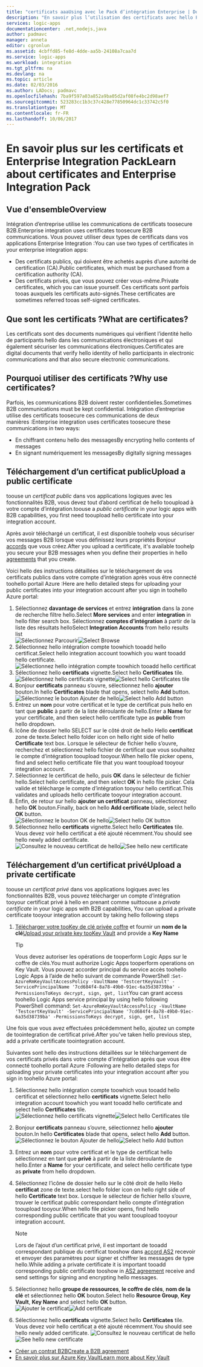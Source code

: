 ```yaml
---
title: "certificats aaaUsing avec le Pack d’intégration Enterprise | Documents Microsoft"
description: "En savoir plus l’utilisation des certificats avec hello Pack d’intégration Enterprise toouse | Azure Logic Apps"
services: logic-apps
documentationcenter: .net,nodejs,java
author: padmavc
manager: anneta
editor: cgronlun
ms.assetid: 4cbffd85-fe8d-4dde-aa5b-24108a7caa7d
ms.service: logic-apps
ms.workload: integration
ms.tgt_pltfrm: na
ms.devlang: na
ms.topic: article
ms.date: 02/03/2016
ms.author: LADocs; padmavc
ms.openlocfilehash: 7ba9f597a03a852a9ba05d2af08fe4bc2d98aef7
ms.sourcegitcommit: 523283cc1b3c37c428e77850964dc1c33742c5f0
ms.translationtype: MT
ms.contentlocale: fr-FR
ms.lasthandoff: 10/06/2017
---
```

# <a name="learn-about-certificates-and-enterprise-integration-pack"></a><span data-ttu-id="e9e3e-103">En savoir plus sur les certificats et Enterprise Integration Pack</span><span class="sxs-lookup"><span data-stu-id="e9e3e-103">Learn about certificates and Enterprise Integration Pack</span></span>
## <a name="overview"></a><span data-ttu-id="e9e3e-104">Vue d'ensemble</span><span class="sxs-lookup"><span data-stu-id="e9e3e-104">Overview</span></span>
<span data-ttu-id="e9e3e-105">Intégration d’entreprise utilise les communications de certificats toosecure B2B.</span><span class="sxs-lookup"><span data-stu-id="e9e3e-105">Enterprise integration uses certificates toosecure B2B communications.</span></span> <span data-ttu-id="e9e3e-106">Vous pouvez utiliser deux types de certificats dans vos applications Enterprise Integration :</span><span class="sxs-lookup"><span data-stu-id="e9e3e-106">You can use two types of certificates in your enterprise integration apps:</span></span>

* <span data-ttu-id="e9e3e-107">Des certificats publics, qui doivent être achetés auprès d’une autorité de certification (CA).</span><span class="sxs-lookup"><span data-stu-id="e9e3e-107">Public certificates, which must be purchased from a certification authority (CA).</span></span>
* <span data-ttu-id="e9e3e-108">Des certificats privés, que vous pouvez créer vous-même.</span><span class="sxs-lookup"><span data-stu-id="e9e3e-108">Private certificates, which you can issue yourself.</span></span> <span data-ttu-id="e9e3e-109">Ces certificats sont parfois tooas auxquels les certificats auto-signés.</span><span class="sxs-lookup"><span data-stu-id="e9e3e-109">These certificates are sometimes referred tooas self-signed certificates.</span></span>

## <a name="what-are-certificates"></a><span data-ttu-id="e9e3e-110">Que sont les certificats ?</span><span class="sxs-lookup"><span data-stu-id="e9e3e-110">What are certificates?</span></span>
<span data-ttu-id="e9e3e-111">Les certificats sont des documents numériques qui vérifient l’identité hello de participants hello dans les communications électroniques et qui également sécuriser les communications électroniques.</span><span class="sxs-lookup"><span data-stu-id="e9e3e-111">Certificates are digital documents that verify hello identity of hello participants in electronic communications and that also secure electronic communications.</span></span>

## <a name="why-use-certificates"></a><span data-ttu-id="e9e3e-112">Pourquoi utiliser des certificats ?</span><span class="sxs-lookup"><span data-stu-id="e9e3e-112">Why use certificates?</span></span>
<span data-ttu-id="e9e3e-113">Parfois, les communications B2B doivent rester confidentielles.</span><span class="sxs-lookup"><span data-stu-id="e9e3e-113">Sometimes B2B communications must be kept confidential.</span></span> <span data-ttu-id="e9e3e-114">Intégration d’entreprise utilise des certificats toosecure ces communications de deux manières :</span><span class="sxs-lookup"><span data-stu-id="e9e3e-114">Enterprise integration uses certificates toosecure these communications in two ways:</span></span>

* <span data-ttu-id="e9e3e-115">En chiffrant contenu hello des messages</span><span class="sxs-lookup"><span data-stu-id="e9e3e-115">By encrypting hello contents of messages</span></span>
* <span data-ttu-id="e9e3e-116">En signant numériquement les messages</span><span class="sxs-lookup"><span data-stu-id="e9e3e-116">By digitally signing messages</span></span>  

## <a name="upload-a-public-certificate"></a><span data-ttu-id="e9e3e-117">Téléchargement d’un certificat public</span><span class="sxs-lookup"><span data-stu-id="e9e3e-117">Upload a public certificate</span></span>

<span data-ttu-id="e9e3e-118">toouse un *certificat public* dans vos applications logiques avec les fonctionnalités B2B, vous devez tout d’abord certificat de hello tooupload à votre compte d’intégration.</span><span class="sxs-lookup"><span data-stu-id="e9e3e-118">toouse a *public certificate* in your logic apps with B2B capabilities, you first need tooupload hello certificate into your integration account.</span></span>  

<span data-ttu-id="e9e3e-119">Après avoir téléchargé un certificat, il est disponible toohelp vous sécuriser vos messages B2B lorsque vous définissez leurs propriétés Bonjour [accords](logic-apps-enterprise-integration-agreements.md) que vous créez.</span><span class="sxs-lookup"><span data-stu-id="e9e3e-119">After you upload a certificate, it's available toohelp you secure your B2B messages when you define their properties in hello [agreements](logic-apps-enterprise-integration-agreements.md) that you create.</span></span>  

<span data-ttu-id="e9e3e-120">Voici hello des instructions détaillées sur le téléchargement de vos certificats publics dans votre compte d’intégration après vous être connecté toohello portail Azure :</span><span class="sxs-lookup"><span data-stu-id="e9e3e-120">Here are hello detailed steps for uploading your public certificates into your integration account after you sign in toohello Azure portal:</span></span>

1. <span data-ttu-id="e9e3e-121">Sélectionnez **davantage de services** et entrez **intégration** dans la zone de recherche filtre hello.</span><span class="sxs-lookup"><span data-stu-id="e9e3e-121">Select **More services** and enter **integration** in hello filter search box.</span></span> <span data-ttu-id="e9e3e-122">Sélectionnez **comptes d’intégration** à partir de la liste des résultats hello</span><span class="sxs-lookup"><span data-stu-id="e9e3e-122">Select **Integration Accounts** from hello results list</span></span>     
<span data-ttu-id="e9e3e-123">![Sélectionnez Parcourir](media/logic-apps-enterprise-integration-certificates/overview-1.png)</span><span class="sxs-lookup"><span data-stu-id="e9e3e-123">![Select Browse](media/logic-apps-enterprise-integration-certificates/overview-1.png)</span></span>  
2. <span data-ttu-id="e9e3e-124">Sélectionnez hello intégration compte toowhich tooadd hello certificat.</span><span class="sxs-lookup"><span data-stu-id="e9e3e-124">Select hello integration account toowhich you want tooadd hello certificate.</span></span>  
![Sélectionnez hello intégration compte toowhich tooadd hello certificat](media/logic-apps-enterprise-integration-certificates/overview-3.png)  
3. <span data-ttu-id="e9e3e-126">Sélectionnez hello **certificats** vignette.</span><span class="sxs-lookup"><span data-stu-id="e9e3e-126">Select hello **Certificates** tile.</span></span>  
<span data-ttu-id="e9e3e-127">![Sélectionnez hello certificats vignette](media/logic-apps-enterprise-integration-certificates/certificate-1.png)</span><span class="sxs-lookup"><span data-stu-id="e9e3e-127">![Select hello Certificates tile](media/logic-apps-enterprise-integration-certificates/certificate-1.png)</span></span>
4. <span data-ttu-id="e9e3e-128">Bonjour **certificats** panneau s’ouvre, sélectionnez hello **ajouter** bouton.</span><span class="sxs-lookup"><span data-stu-id="e9e3e-128">In hello **Certificates** blade that opens, select hello **Add** button.</span></span>   
<span data-ttu-id="e9e3e-129">![Sélectionnez le bouton Ajouter de hello](media/logic-apps-enterprise-integration-certificates/certificate-2.png)</span><span class="sxs-lookup"><span data-stu-id="e9e3e-129">![Select hello Add button](media/logic-apps-enterprise-integration-certificates/certificate-2.png)</span></span>
5. <span data-ttu-id="e9e3e-130">Entrez un **nom** pour votre certificat et le type de certificat puis hello en tant que **public** à partir de la liste déroulante de hello.</span><span class="sxs-lookup"><span data-stu-id="e9e3e-130">Enter a **Name** for your certificate, and then select hello certificate type as **public** from hello dropdown.</span></span>  
6. <span data-ttu-id="e9e3e-131">Icône de dossier hello SELECT sur le côté droit de hello Hello **certificat** zone de texte.</span><span class="sxs-lookup"><span data-stu-id="e9e3e-131">Select hello folder icon on hello right side of hello **Certificate** text box.</span></span> <span data-ttu-id="e9e3e-132">Lorsque le sélecteur de fichier hello s’ouvre, recherchez et sélectionnez hello fichier de certificat que vous souhaitez le compte d’intégration tooupload tooyour.</span><span class="sxs-lookup"><span data-stu-id="e9e3e-132">When hello file picker opens, find and select hello certificate file that you want tooupload tooyour integration account.</span></span>
7. <span data-ttu-id="e9e3e-133">Sélectionnez le certificat de hello, puis **OK** dans le sélecteur de fichier hello.</span><span class="sxs-lookup"><span data-stu-id="e9e3e-133">Select hello certificate, and then select **OK** in hello file picker.</span></span> <span data-ttu-id="e9e3e-134">Cela valide et télécharge le compte d’intégration tooyour hello certificat.</span><span class="sxs-lookup"><span data-stu-id="e9e3e-134">This validates and uploads hello certificate tooyour integration account.</span></span>
8. <span data-ttu-id="e9e3e-135">Enfin, de retour sur hello **ajouter un certificat** panneau, sélectionnez hello **OK** bouton.</span><span class="sxs-lookup"><span data-stu-id="e9e3e-135">Finally, back on hello **Add certificate** blade, select hello **OK** button.</span></span>  
<span data-ttu-id="e9e3e-136">![Sélectionnez le bouton OK de hello](media/logic-apps-enterprise-integration-certificates/certificate-3.png)</span><span class="sxs-lookup"><span data-stu-id="e9e3e-136">![Select hello OK button](media/logic-apps-enterprise-integration-certificates/certificate-3.png)</span></span>  
9. <span data-ttu-id="e9e3e-137">Sélectionnez hello **certificats** vignette.</span><span class="sxs-lookup"><span data-stu-id="e9e3e-137">Select hello **Certificates** tile.</span></span> <span data-ttu-id="e9e3e-138">Vous devez voir hello certificat a été ajouté récemment.</span><span class="sxs-lookup"><span data-stu-id="e9e3e-138">You should see hello newly added certificate.</span></span>  
<span data-ttu-id="e9e3e-139">![Consultez le nouveau certificat de hello](media/logic-apps-enterprise-integration-certificates/certificate-4.png)</span><span class="sxs-lookup"><span data-stu-id="e9e3e-139">![See hello new certificate](media/logic-apps-enterprise-integration-certificates/certificate-4.png)</span></span>  

## <a name="upload-a-private-certificate"></a><span data-ttu-id="e9e3e-140">Téléchargement d’un certificat privé</span><span class="sxs-lookup"><span data-stu-id="e9e3e-140">Upload a private certificate</span></span>

<span data-ttu-id="e9e3e-141">toouse un *certificat privé* dans vos applications logiques avec les fonctionnalités B2B, vous pouvez télécharger un compte d’intégration tooyour certificat privé à hello en prenant comme suit</span><span class="sxs-lookup"><span data-stu-id="e9e3e-141">toouse a *private certificate* in your logic apps with B2B capabilities, You can upload a private certificate tooyour integration account by taking hello following steps</span></span>

1. <span data-ttu-id="e9e3e-142">[Télécharger votre tooKey de clé privée coffre](../key-vault/key-vault-get-started.md "en savoir plus sur le coffre de clés") et fournir un **nom de la clé**</span><span class="sxs-lookup"><span data-stu-id="e9e3e-142">[Upload your private key tooKey Vault](../key-vault/key-vault-get-started.md "Learn about Key Vault") and provide a **Key Name**</span></span> 
   
   > [!TIP]
   > <span data-ttu-id="e9e3e-143">Vous devez autoriser les opérations de tooperform Logic Apps sur le coffre de clés.</span><span class="sxs-lookup"><span data-stu-id="e9e3e-143">You must authorize Logic Apps tooperform operations on Key Vault.</span></span> <span data-ttu-id="e9e3e-144">Vous pouvez accorder principal du service accès toohello Logic Apps à l’aide de hello suivant de commande PowerShell :`Set-AzureRmKeyVaultAccessPolicy -VaultName 'TestcertKeyVault' -ServicePrincipalName '7cd684f4-8a78-49b0-91ec-6a35d38739ba' -PermissionsToKeys decrypt, sign, get, list`</span><span class="sxs-lookup"><span data-stu-id="e9e3e-144">You can grant access toohello Logic Apps service principal by using hello following PowerShell command: `Set-AzureRmKeyVaultAccessPolicy -VaultName 'TestcertKeyVault' -ServicePrincipalName '7cd684f4-8a78-49b0-91ec-6a35d38739ba' -PermissionsToKeys decrypt, sign, get, list`</span></span>  
   > 
   > 

<span data-ttu-id="e9e3e-145">Une fois que vous avez effectuées précédemment hello, ajoutez un compte de toointegration de certificat privé.</span><span class="sxs-lookup"><span data-stu-id="e9e3e-145">After you've taken hello previous step, add a private certificate toointegration account.</span></span>

<span data-ttu-id="e9e3e-146">Suivantes sont hello des instructions détaillées sur le téléchargement de vos certificats privés dans votre compte d’intégration après que vous être connecté toohello portail Azure :</span><span class="sxs-lookup"><span data-stu-id="e9e3e-146">Following are hello detailed steps for uploading your private certificates into your integration account after you sign in toohello Azure portal:</span></span>  
 
1. <span data-ttu-id="e9e3e-147">Sélectionnez hello intégration compte toowhich vous tooadd hello certificat et sélectionnez hello **certificats** vignette.</span><span class="sxs-lookup"><span data-stu-id="e9e3e-147">Select hello integration account toowhich you want tooadd hello certificate and select hello **Certificates** tile.</span></span>  
<span data-ttu-id="e9e3e-148">![Sélectionnez hello certificats vignette](media/logic-apps-enterprise-integration-certificates/certificate-1.png)</span><span class="sxs-lookup"><span data-stu-id="e9e3e-148">![Select hello Certificates tile](media/logic-apps-enterprise-integration-certificates/certificate-1.png)</span></span>  
2. <span data-ttu-id="e9e3e-149">Bonjour **certificats** panneau s’ouvre, sélectionnez hello **ajouter** bouton.</span><span class="sxs-lookup"><span data-stu-id="e9e3e-149">In hello **Certificates** blade that opens, select hello **Add** button.</span></span>   
<span data-ttu-id="e9e3e-150">![Sélectionnez le bouton Ajouter de hello](media/logic-apps-enterprise-integration-certificates/certificate-2.png)</span><span class="sxs-lookup"><span data-stu-id="e9e3e-150">![Select hello Add button](media/logic-apps-enterprise-integration-certificates/certificate-2.png)</span></span>
3. <span data-ttu-id="e9e3e-151">Entrez un **nom** pour votre certificat et le type de certificat hello sélectionnez en tant que **privé** à partir de la liste déroulante de hello.</span><span class="sxs-lookup"><span data-stu-id="e9e3e-151">Enter a **Name** for your certificate, and select hello certificate type as **private** from hello dropdown.</span></span>   
4. <span data-ttu-id="e9e3e-152">Sélectionnez l’icône de dossier hello sur le côté droit de hello Hello **certificat** zone de texte.</span><span class="sxs-lookup"><span data-stu-id="e9e3e-152">select hello folder icon on hello right side of hello **Certificate** text box.</span></span> <span data-ttu-id="e9e3e-153">Lorsque le sélecteur de fichier hello s’ouvre, trouver le certificat public correspondant hello compte d’intégration tooupload tooyour.</span><span class="sxs-lookup"><span data-stu-id="e9e3e-153">When hello file picker opens, find hello corresponding public certificate that you want tooupload tooyour integration account.</span></span>   
   
   > [!Note]
   > <span data-ttu-id="e9e3e-154">Lors de l’ajout d’un certificat privé, il est important de tooadd correspondant publique du certificat tooshow dans [accord AS2](logic-apps-enterprise-integration-as2.md) recevoir et envoyer des paramètres pour signer et chiffrer les messages de type hello.</span><span class="sxs-lookup"><span data-stu-id="e9e3e-154">While adding a private certificate it is important tooadd corresponding public certificate tooshow in [AS2 agreement](logic-apps-enterprise-integration-as2.md) receive and send settings for signing and encrypting hello messages.</span></span>
   > 
   >   

5. <span data-ttu-id="e9e3e-155">Sélectionnez hello **groupe de ressources**, **le coffre de clés**, **nom de la clé** et sélectionnez hello **OK** bouton.</span><span class="sxs-lookup"><span data-stu-id="e9e3e-155">Select hello **Resource Group**, **Key Vault**, **Key Name** and select hello **OK** button.</span></span>  
<span data-ttu-id="e9e3e-156">![Ajouter le certificat](media/logic-apps-enterprise-integration-certificates/privatecertificate-1.png)</span><span class="sxs-lookup"><span data-stu-id="e9e3e-156">![Add certificate](media/logic-apps-enterprise-integration-certificates/privatecertificate-1.png)</span></span>  
6. <span data-ttu-id="e9e3e-157">Sélectionnez hello **certificats** vignette.</span><span class="sxs-lookup"><span data-stu-id="e9e3e-157">Select hello **Certificates** tile.</span></span> <span data-ttu-id="e9e3e-158">Vous devez voir hello certificat a été ajouté récemment.</span><span class="sxs-lookup"><span data-stu-id="e9e3e-158">You should see hello newly added certificate.</span></span>
<span data-ttu-id="e9e3e-159">![Consultez le nouveau certificat de hello](media/logic-apps-enterprise-integration-certificates/privatecertificate-2.png)</span><span class="sxs-lookup"><span data-stu-id="e9e3e-159">![See hello new certificate](media/logic-apps-enterprise-integration-certificates/privatecertificate-2.png)</span></span>  



* [<span data-ttu-id="e9e3e-160">Créer un contrat B2B</span><span class="sxs-lookup"><span data-stu-id="e9e3e-160">Create a B2B agreement</span></span>](logic-apps-enterprise-integration-agreements.md)  
* [<span data-ttu-id="e9e3e-161">En savoir plus sur Azure Key Vault</span><span class="sxs-lookup"><span data-stu-id="e9e3e-161">Learn more about Key Vault</span></span>](../key-vault/key-vault-get-started.md "En savoir plus sur le coffre de clés")  

